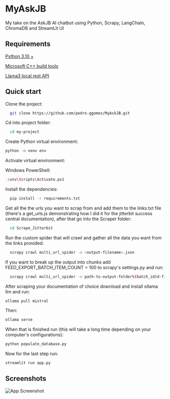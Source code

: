 # MyAskJB

My take on the AskJB AI chatbot using Python, Scrapy, LangChain, ChromaDB and StreamLit UI


## Requirements

[Python 3.10 + ](https://www.python.org/downloads/)

[Microsoft C++ build tools](https://visualstudio.microsoft.com/pt-br/downloads/?q=build+tools)

[Llama3 local rest API](https://ollama.com/download)
## Quick start

Clone the project:

```bash
  git clone https://github.com/pedro-ggomes/MyAskJB.git
```

Cd into project folder:

```bash
  cd my-project
```
Create Python virtual environment:

```bash
python -m venv env
```
Activate virtual environment:

Windows PowerShell:
```bash
.\env\Scripts\Activate.ps1 
```
Install the dependencies:

```bash
  pip install -r requirements.txt
```

Get all the the urls you want to scrap from and add them to the links.txt file (there's a get_urls.js demonstrating how I did it for the jitterbit success central documentation), after that go into the Scraper folder:

```bash
  cd Scrape_Jitterbit
```

Run the custom spider that will crawl and gather all the data you want from the links provided:

```bash
  scrapy crawl multi_url_spider -o <output-filename>.json
```

If you want to break up the output into chunks add FEED_EXPORT_BATCH_ITEM_COUNT = 100 to scrapy's settings.py and run:

```bash
  scrapy crawl multi_url_spider -o path-to-output-folder%(batch_id)d-filename%(batch_time)s.json
```
After scraping your documentation of choice download and install ollama llm and run:
```bash
ollama pull mistral
```
Then:
```bash
ollama serve
```
When that is finished run (this will take a long time depending on your computer's configurations):
```bash
python populate_database.py
```
Now for the last step run:
```bash
streamlit run app.py
```
## Screenshots

![App Screenshot](https://i.ibb.co/zPd7q5Q/jitterbit-doc-bot-demo.png)

